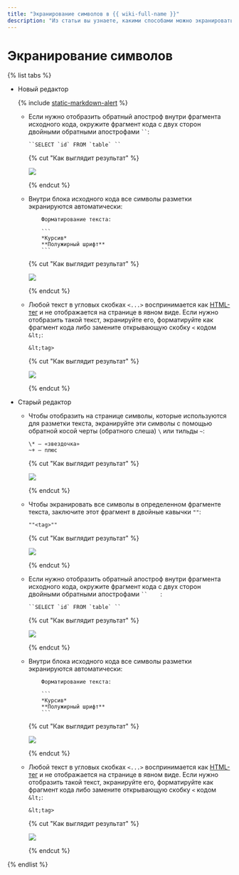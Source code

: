 ```yaml
---
title: "Экранирование символов в {{ wiki-full-name }}"
description: "Из статьи вы узнаете, какими способами можно экранировать символы в тексте."
---
```


# Экранирование символов

{% list tabs %}

- Новый редактор

    {% include [static-markdown-alert](../../_includes/wiki/static-markdown-alert.md) %}

    * Если нужно отобразить обратный апостроф внутри фрагмента исходного кода, окружите фрагмент кода с двух сторон двойными обратными апострофами ` `` `:
    
        ```
        ``SELECT `id` FROM `table` ``
        ``` 
    
        {% cut "Как выглядит результат" %}
    
        ![](../../_assets/wiki/escape-backtick.png)
    
        {% endcut %}
    
    * Внутри блока исходного кода все символы разметки экранируются автоматически: 
    
        ```
            Форматирование текста: 
            
            ```
            *Курсив*
            **Полужирный шрифт**
            ```
        
        ```
        {% cut "Как выглядит результат" %}
    
        ![](../../_assets/wiki/escape-codeblock.png)
    
        {% endcut %}
    
    * Любой текст в угловых скобках `<...>` воспринимается как [HTML-тег](html-code.md) и не отображается на странице в явном виде. Если нужно     отобразить такой текст, экранируйте его, форматируйте как фрагмент кода либо замените открывающую скобку `<` кодом `&lt;`:
    
        ```
        &lt;tag>
        ```
    
        {% cut "Как выглядит результат" %}
    
        ![](../../_assets/wiki/escape-tag.png)
    
        {% endcut %}

- Старый редактор

    * Чтобы отобразить на странице символы, которые используются для разметки текста, экранируйте эти символы с помощью обратной косой черты (обратного слеша) `\` или тильды `~`:
     
        ```
        \* — «звездочка»
        ~+ — плюс
        ```
    
        {% cut "Как выглядит результат" %}
    
        ![](../../_assets/wiki/escape-symbols.png)
    
        {% endcut %}
    
    * Чтобы экранировать все символы в определенном фрагменте текста, заключите этот фрагмент в двойные кавычки `""`:
    
        ```
        ""<tag>""
        ```
    
        {% cut "Как выглядит результат" %}
    
        ![](../../_assets/wiki/escape-tag.png)
    
        {% endcut %}
        
    * Если нужно отобразить обратный апостроф внутри фрагмента исходного кода, окружите фрагмент кода с двух сторон двойными обратными апострофами ` ``     `:
    
        ```
        ``SELECT `id` FROM `table` ``
        ``` 
    
        {% cut "Как выглядит результат" %}
    
        ![](../../_assets/wiki/escape-backtick.png)
    
        {% endcut %}
    
    * Внутри блока исходного кода все символы разметки экранируются автоматически: 
    
        ```
            Форматирование текста: 
            
            ```
            *Курсив*
            **Полужирный шрифт**
            ```
        
        ```
        {% cut "Как выглядит результат" %}
    
        ![](../../_assets/wiki/escape-codeblock.png)
    
        {% endcut %}
    
    * Любой текст в угловых скобках `<...>` воспринимается как [HTML-тег](html-code.md) и не отображается на странице в явном виде. Если нужно     отобразить такой текст, экранируйте его, форматируйте как фрагмент кода либо замените открывающую скобку `<` кодом `&lt;`:
    
        ```
        &lt;tag>
        ```
    
        {% cut "Как выглядит результат" %}
    
        ![](../../_assets/wiki/escape-tag.png)
    
        {% endcut %}

{% endlist %}